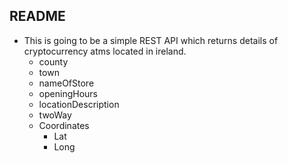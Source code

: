 ## README

* This is going to be a simple REST API which returns details
  of cryptocurrency atms located in ireland.
    * county
    * town
    * nameOfStore
    * openingHours
    * locationDescription
    * twoWay
    * Coordinates
        * Lat
        * Long